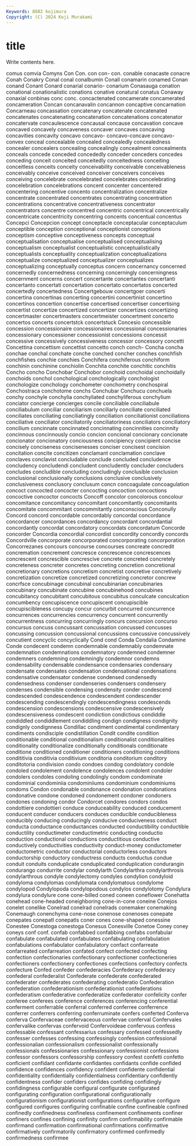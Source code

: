 ```yaml
---
Keywords: 8882 kojimura
Copyright: (C) 2024 Koji Murakami
---
```


# title

Write contents here.



comus comvia
Comyns Con Con. con con- con. conable conacaste conacre Conah
Conakry Conal conal conalbumin Conall conamarin conamed Conan conand Conant
Conard conarial conario- conarium Conasauga conation conational conationalistic conations conative
conatural conatus Conaway conaxial conbinas conc conc. concactenated concamerate concamerated
concameration Concan concanavalin concannon concaptive concarnation Concarneau concassation concatenary concatenate
concatenated concatenates concatenating concatenation concatenations concatenator concatervate concaulescence concausal concause
concavation concave concaved concavely concaveness concaver concaves concaving concavities concavity
concavo concavo- concavo-concave concavo-convex conceal concealable concealed concealedly concealedness concealer
concealers concealing concealingly concealment concealments conceals concede conceded concededly conceder
conceders concedes conceding conceit conceited conceitedly conceitedness conceiting conceitless conceits
conceity conceivability conceivable conceivableness conceivably conceive conceived conceiver conceivers conceives
conceiving concelebrate concelebrated concelebrates concelebrating concelebration concelebrations concent concenter concentered
concentering concentive concento concentralization concentralize concentrate concentrated concentrates concentrating concentration
concentrations concentrative concentrativeness concentrator concentrators concentre concentred concentric concentrical concentrically
concentricate concentricity concentring concents concentual concentus Concepci Concepcion concept conceptacle
conceptacular conceptaculum conceptible conception conceptional conceptionist conceptions conceptism conceptive conceptiveness
concepts conceptual conceptualisation conceptualise conceptualised conceptualising conceptualism conceptualist conceptualistic conceptualistically
conceptualists conceptuality conceptualization conceptualizations conceptualize conceptualized conceptualizer conceptualizes conceptualizing conceptually
conceptus concern concernancy concerned concernedly concernedness concerning concerningly concerningness concernment
concerns concert concertante concertantes concertanti concertanto concertati concertation concertato concertatos
concerted concertedly concertedness Concertgebouw concertgoer concerti concertina concertinas concerting concertini
concertinist concertino concertinos concertion concertise concertised concertiser concertising concertist concertize
concertized concertizer concertizes concertizing concertmaster concertmasters concertmeister concertment concerto concertos
concerts concertstck concertstuck Concesio concessible concession concessionaire concessionaires concessional concessionaries
concessionary concessioner concessionist concessions concessit concessive concessively concessiveness concessor concessory
concetti Concettina concettism concettist concetto conch conch- Concha concha conchae
conchal conchate conche conched concher conches conchfish conchfishes conchie conchies
Conchifera conchiferous conchiform conchinin conchinine conchiolin Conchita conchite conchitic conchitis
Concho concho Conchobar Conchobor conchoid conchoidal conchoidally conchoids conchol conchological
conchologically conchologist conchologize conchology conchometer conchometry conchospiral Conchostraca conchotome conchs
Conchubar Conchucu conchuela conchy conchyle conchylia conchyliated conchyliferous conchylium conciator
concierge concierges concile conciliable conciliabule conciliabulum conciliar conciliarism conciliarly conciliate
conciliated conciliates conciliating conciliatingly conciliation conciliationist conciliations conciliative conciliator conciliatorily
conciliatoriness conciliators conciliatory concilium concinnate concinnated concinnating concinnities concinnity concinnous
concinnously concio concion concional concionary concionate concionator concionatory conciousness concipiency
concipient concise concisely conciseness concisenesses conciser concisest concision concitation concite
concitizen conclamant conclamation conclave conclaves conclavist concludable conclude concluded concludence
concludency concludendi concludent concludently concluder concluders concludes concludible concluding concludingly
conclusible conclusion conclusional conclusionally conclusions conclusive conclusively conclusiveness conclusory conclusum
concn concoagulate concoagulation concoct concocted concocter concocting concoction concoctions concoctive
concoctor concocts Concoff concolor concolorous concolour concomitance concomitancy concomitant concomitantly
concomitants concomitate concommitant concommitantly conconscious Conconully Concord concord concordable concordably
concordal concordance concordancer concordances concordancy concordant concordantial concordantly concordat concordatory
concordats concordatum Concorde concorder Concordia concordial concordist concordity concordly concords
Concordville concorporate concorporated concorporating concorporation Concorrezanes concours concourse concourses concreate
concredit concremation concrement concresce concrescence concrescences concrescent concrescible concrescive concrete
concreted concretely concreteness concreter concretes concreting concretion concretional concretionary concretions
concretism concretist concretive concretively concretization concretize concretized concretizing concretor concrew
concrfsce concubinage concubinal concubinarian concubinaries concubinary concubinate concubine concubinehood concubines
concubitancy concubitant concubitous concubitus conculcate conculcation concumbency concupiscence concupiscent concupiscible
concupiscibleness concupy concur concurbit concurred concurrence concurrences concurrencies concurrency concurrent
concurrently concurrentness concurring concurringly concurs concursion concurso concursus concuss concussant
concussation concussed concusses concussing concussion concussional concussions concussive concussively concutient
concyclic concyclically Cond cond Conda Condalia Condamine Conde condecent condemn
condemnable condemnably condemnate condemnation condemnations condemnatory condemned condemner condemners condemning
condemningly condemnor condemns condensability condensable condensance condensaries condensary condensate condensates
condensation condensational condensations condensative condensator condense condensed condensedly condensedness condenser
condenseries condensers condensery condenses condensible condensing condensity conder condescend condescended
condescendence condescendent condescender condescending condescendingly condescendingness condescends condescension condescensions condescensive
condescensively condescensiveness condescent condiction condictious condiddle condiddled condiddlement condiddling condign
condigness condignity condignly condignness Condillac condiment condimental condimentary condiments condisciple
condistillation Condit condite condition conditionable conditional conditionalism conditionalist conditionalities conditionality
conditionalize conditionally conditionals conditionate conditione conditioned conditioner conditioners conditioning conditions
condititivia conditivia conditivium conditoria conditorium conditory conditotoria condivision condo condoes
condog condolatory condole condoled condolement condolence condolences condolent condoler condolers
condoles condoling condolingly condom condominate condominial condominiia condominiiums condominium condominiums
condoms Condon condonable condonance condonation condonations condonative condone condoned condonement
condoner condoners condones condoning condor Condorcet condores condors condos condottiere
condottieri conduce conduceability conduced conducement conducent conducer conducers conduces conducible
conducibleness conducibly conducing conducingly conducive conduciveness conduct conducta conductance conductances
conducted conductibility conductible conductility conductimeter conductimetric conducting conductio conduction conductional
conductions conductitious conductive conductively conductivities conductivity conduct-money conductometer conductometric conductor
conductorial conductorless conductors conductorship conductory conductress conducts conductus condue conduit
conduits conduplicate conduplicated conduplication condurangin condurango condurrite condylar condylarth Condylarthra
condylarthrosis condylarthrous condyle condylectomy condyles condylion condyloid condyloma condylomas condylomata
condylomatous condylome condylopod Condylopoda condylopodous condylos condylotomy Condylura condylura condylure
cone cone-billed coned coneen coneflower Conehatta conehead cone-headed coneighboring cone-in-cone
coneine Conejos conelet conelike Conelrad conelrad conelrads conemaker conemaking Conemaugh
conenchyma cone-nose conenose conenoses conepate conepates conepatl conepatls coner cones
cone-shaped conessine Conestee Conestoga conestoga Conesus Conesville Conetoe Coney coney
coneys conf conf. confab confabbed confabbing confabs confabular confabulate confabulated
confabulates confabulating confabulation confabulations confabulator confabulatory confact confarreate confarreated confarreation
confated confect confected confecting confection confectionaries confectionary confectioner confectioneries confectioners
confectionery confectiones confections confectory confects confecture Confed confeder confederacies Confederacy
confederacy confederal confederalist Confederate confederate confederated confederater confederates confederating confederatio
Confederation confederation confederationism confederationist confederations confederatism confederative confederatize confederator confelicity
confer conferee conferees conference conferences conferencing conferential conferment conferrable conferral
conferred conferree conferrence conferrer conferrers conferring conferruminate confers conferted Conferva
conferva Confervaceae confervaceous confervae conferval Confervales confervalike confervas confervoid Confervoideae
confervous confess confessable confessant confessarius confessary confessed confessedly confesser confesses
confessing confessingly confession confessional confessionalian confessionalism confessionalist confessionally confessionals confessionaries
confessionary confessionist confessions confessor confessors confessorship confessory confest confetti confetto
conficient confidant confidante confidantes confidants confide confided confidence confidences confidency
confident confidente confidential confidentiality confidentially confidentialness confidentiary confidently confidentness confider
confiders confides confiding confidingly confidingness configurable configural configurate configurated configurating
configuration configurational configurationally configurationism configurationist configurations configurative configure configured configures
configuring confinable confine confineable confined confinedly confinedness confineless confinement confinements
confiner confiners confines confining confinity confirm confirmability confirmable confirmand confirmation
confirmational confirmations confirmative confirmatively confirmatorily confirmatory confirmed confirmedly confirmedness confirmee

